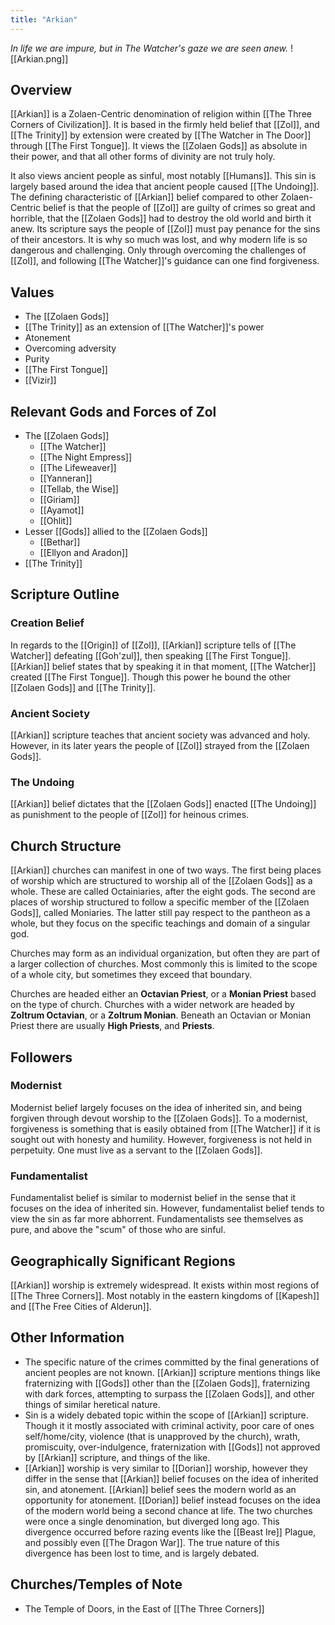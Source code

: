 ```yaml
---
title: "Arkian"
---
```

*In life we are impure, but in The Watcher's gaze we are seen anew.*
![[Arkian.png]]

## Overview
[[Arkian]] is a Zolaen-Centric denomination of religion within [[The Three Corners of Civilization]]. It is based in the firmly held belief that [[Zol]], and [[The Trinity]] by extension were created by [[The Watcher in The Door]] through [[The First Tongue]]. It views the [[Zolaen Gods]] as absolute in their power, and that all other forms of divinity are not truly holy.

It also views ancient people as sinful, most notably [[Humans]]. This sin is largely based around the idea that ancient people caused [[The Undoing]]. The defining characteristic of [[Arkian]] belief compared to other Zolaen-Centric belief is that the people of [[Zol]] are guilty of crimes so great and horrible, that the [[Zolaen Gods]] had to destroy the old world and birth it anew. Its scripture says the people of [[Zol]] must pay penance for the sins of their ancestors. It is why so much was lost, and why modern life is so dangerous and challenging. Only through overcoming the challenges of [[Zol]], and following [[The Watcher]]'s guidance can one find forgiveness. 

## Values
- The [[Zolaen Gods]]
- [[The Trinity]] as an extension of [[The Watcher]]'s power
- Atonement
- Overcoming adversity
- Purity
- [[The First Tongue]]
- [[Vizir]]

## Relevant Gods and Forces of Zol
- The [[Zolaen Gods]]
	- [[The Watcher]]
	- [[The Night Empress]]
	- [[The Lifeweaver]]
	- [[Yanneran]]
	- [[Tellab, the Wise]]
	- [[Giriam]]
	- [[Ayamot]]
	- [[Ohlit]]
- Lesser [[Gods]] allied to the [[Zolaen Gods]]
	- [[Bethar]]
	- [[Ellyon and Aradon]]
- [[The Trinity]]

## Scripture Outline
### Creation Belief
In regards to the [[Origin]] of [[Zol]], [[Arkian]] scripture tells of [[The Watcher]] defeating [[Goh'zul]], then speaking [[The First Tongue]]. [[Arkian]] belief states that by speaking it in that moment, [[The Watcher]] created [[The First Tongue]]. Though this power he bound the other [[Zolaen Gods]] and [[The Trinity]].

### Ancient Society
[[Arkian]] scripture teaches that ancient society was advanced and holy. However, in its later years the people of [[Zol]] strayed from the [[Zolaen Gods]].

### The Undoing
[[Arkian]] belief dictates that the [[Zolaen Gods]] enacted [[The Undoing]] as punishment to the people of [[Zol]] for heinous crimes.

## Church Structure
[[Arkian]] churches can manifest in one of two ways. The first being places of worship which are structured to worship all of the [[Zolaen Gods]] as a whole. These are called Octainiaries, after the eight gods. The second are places of worship structured to follow a specific member of the [[Zolaen Gods]], called Moniaries. The latter still pay respect to the pantheon as a whole, but they focus on the specific teachings and domain of a singular god.

Churches may form as an individual organization, but often they are part of a larger collection of churches. Most commonly this is limited to the scope of a whole city, but sometimes they exceed that boundary.

Churches are headed either an **Octavian Priest**, or a **Monian Priest** based on the type of church. Churches with a wider network are headed by **Zoltrum Octavian**, or a **Zoltrum Monian**. Beneath an Octavian or Monian Priest there are usually **High Priests**, and **Priests**.

## Followers
### Modernist
Modernist belief largely focuses on the idea of inherited sin, and being forgiven through devout worship to the [[Zolaen Gods]]. To a modernist, forgiveness is something that is easily obtained from [[The Watcher]] if it is sought out with honesty and humility. However, forgiveness is not held in perpetuity. One must live as a servant to the [[Zolaen Gods]].

### Fundamentalist
Fundamentalist belief is similar to modernist belief in the sense that it focuses on the idea of inherited sin. However, fundamentalist belief tends to view the sin as far more abhorrent. Fundamentalists see themselves as pure, and above the "scum" of those who are sinful.

## Geographically Significant Regions
[[Arkian]] worship is extremely widespread. It exists within most regions of [[The Three Corners]]. Most notably in the eastern kingdoms of [[Kapesh]] and [[The Free Cities of Alderun]].

## Other Information
- The specific nature of the crimes committed by the final generations of ancient peoples are not known. [[Arkian]] scripture mentions things like fraternizing with [[Gods]] other than the [[Zolaen Gods]], fraternizing with dark forces, attempting to surpass the [[Zolaen Gods]], and other things of similar heretical nature.
- Sin is a widely debated topic within the scope of [[Arkian]] scripture. Though it it mostly associated with criminal activity, poor care of ones self/home/city, violence (that is unapproved by the church), wrath, promiscuity, over-indulgence, fraternization with [[Gods]] not approved by [[Arkian]] scripture, and things of the like. 
- [[Arkian]] worship is very similar to [[Dorian]] worship, however they differ in the sense that [[Arkian]] belief focuses on the idea of inherited sin, and atonement. [[Arkian]] belief sees the modern world as an opportunity for atonement. [[Dorian]] belief instead focuses on the idea of the modern world being a second chance at life. The two churches were once a single denomination, but diverged long ago. This divergence occurred before razing events like the [[Beast Ire]] Plague, and possibly even [[The Dragon War]]. The true nature of this divergence has been lost to time, and is largely debated.

## Churches/Temples of Note
- The Temple of Doors, in the East of [[The Three Corners]]
